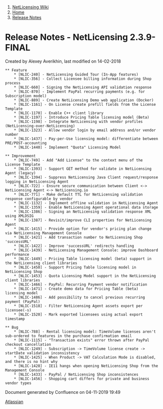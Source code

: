 1.  [NetLicensing Wiki](index.html)
2.  [Home](Home_11010214.html)
3.  [Release Notes](Release-Notes_11010240.html)

<span id="title-text"> Release Notes - NetLicensing 2.3.9-FINAL </span>
=======================================================================

Created by <span class="author"> Alexey Averikhin</span>, last modified
on 14-02-2018

    ** Feature
        * [NLIC-240] - NetLicensing Guided Tour (In-App features)
        * [NLIC-356] - Collect Licensee billing information during Shop process
        * [NLIC-660] - Signing the NetLicensing API validation response
        * [NLIC-870] - Implement PayPal recurring payments (e.g. for Subscription model)
        * [NLIC-889] - Create NetLicensing Demo web application (Docker)
        * [NLIC-1161] - On License create prefill fields from the License Template
        * [NLIC-1170] - Enable C++ client library
        * [NLIC-1197] - Introduce Pricing Table licensing model (Beta)
        * [NLIC-1198] - Integrate NetLicensing with vendor profiles (NetLicensing-over-NetLicensing)
        * [NLIC-1323] - Allow vendor login by email address and/or vendor number
        * [NLIC-1437] - Pay-per-Use licensing model: differentiate between PRE/POST-accounting
        * [NLIC-1440] - Implement "Quota" Licensing Model

    ** Improvement
        * [NLIC-749] - Add "Add License" to the context menu of the License Template
        * [NLIC-1393] - Support GET method for validate in NetLicensing Agent (legacy)
        * [NLIC-1394] - Suppress NetLicensing Java Client request/response logging in NetLicensing Agent
        * [NLIC-722] - Ensure secure communication between Client <-> NetLicensing Agent <-> NetLicensing.io
        * [NLIC-771] - Make default TTL for NetLicensing validation response configurable by vendor
        * [NLIC-1132] - Implement offline validation in NetLicensing Agent
        * [NLIC-1359] - Enable NetLicensing Agent operational data storage
        * [NLIC-1386] - Signing an NetLicensing validation response XML using XMLDSIG
        * [NLIC-1387] - Revisit/improve CLI properties for NetLicensing Agent
        * [NLIC-1415] - Provide option for vendor's pricing plan change via NetLicensing Management Console
        * [NLIC-1421] - Add transaction number to NetLicensing Shop 'successURL'
        * [NLIC-1422] - Improve 'successURL' redirects handling
        * [NLIC-1439] - NetLicensing Management Console: improve Dashboard performance
        * [NLIC-1449] - Pricing Table licensing model (beta) support in the NetLicensing client libraries
        * [NLIC-1450] - Support Pricing Table licensing model in NetLicensing Shop
        * [NLIC-1453] - Quota Licensing Model support in the NetLicensing client libraries
        * [NLIC-1466] - PayPal: Recurring Payment vendor notification
        * [NLIC-1471] - Create demo data for Pricing Table (beta) licensing model
        * [NLIC-1486] - Add possibility to cancel previous recurring payment (PayPal)
        * [NLIC-1518] - Filter NetLicensing Agent assets export per licensee(-s)
        * [NLIC-1520] - Mark exported licensees using actual export timestamp

    ** Bug
        * [NLIC-788] - Rental licensing model: TimeVolume licenses aren't sub-ordered to features in the purchase confirmation email
        * [NLIC-1115] - "Transaction exists" error thrown after PayPal checkout cancellation
        * [NLIC-1249] - Subscription -> TimeVolume license create -> startDate validation inconsistency
        * [NLIC-1425] - When Product -> VAT Calculation Mode is disabled, and there is no hint why
        * [NLIC-1428] - IE11 hangs when opening NetLicensing Shop from the Management Console
        * [NLIC-1433] - PayPal / NetLicensing Shop inconsistences
        * [NLIC-1456] - Shopping cart differs for private and business vendor types

Document generated by Confluence on 04-11-2019 19:49

[Atlassian](http://www.atlassian.com/)
